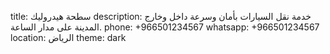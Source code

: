 title: سطحة هيدروليك
description: خدمة نقل السيارات بأمان وسرعة داخل وخارج المدينة على مدار الساعة.
phone: +966501234567
whatsapp: +966501234567
location: الرياض
theme: dark
